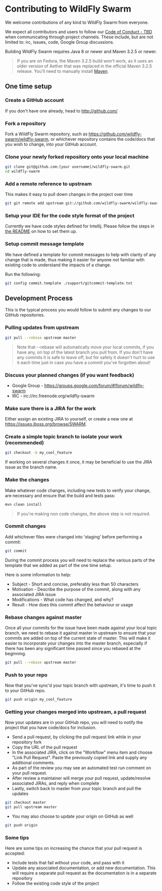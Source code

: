 # Contributing to WildFly Swarm

We welcome contributions of any kind to WildFly Swarm from everyone.

We expect all contributors and users to follow our [Code of Conduct - TBD]() when communicating through project channels.
These include, but are not limited to: irc, issues, code, Google Group discussions.

Building WildFly Swarm requires Java 8 or newer and Maven 3.2.5 or newer.

> If you are on Fedora, the Maven 3.2.5 build won't work, as it uses an older version of Aether that was replaced in the
> official Maven 3.2.5 release. You'll need to manually install [Maven](https://maven.apache.org/download.cgi).

## One time setup

### Create a GitHub account

If you don't have one already, head to http://github.com/

### Fork a repository

Fork a WildFly Swarm repository, such as https://github.com/wildfly-swarm/wildfly-swarm,
or whichever repository contains the code/docs that you wish to change, into your GitHub account.

### Clone your newly forked repository onto your local machine

```bash
git clone git@github.com:[your username]/wildfly-swarm.git
cd wildfly-swarm
```

### Add a remote reference to upstream

This makes it easy to pull down changes in the project over time

```bash
git git remote add upstream git://github.com/wildfly-swarm/wildfly-swarm.git
```

### Setup your IDE for the code style format of the project

Currently we have code styles defined for Intellij. Please follow the steps in [the README](ide-configs/idea/README.md) on how
to set them up.

### Setup commit message template

We have defined a template for commit messages to help with clarity of any change that is made, thus making it easier for
anyone not familiar with existing code to understand the impacts of a change.

Run the following:
```bash
git config commit.template ./support/gitcommit-template.txt
```

## Development Process

This is the typical process you would follow to submit any changes to our GitHub repositories.

### Pulling updates from upstream

```bash
git pull --rebase upstream master
```

> Note that --rebase will automatically move your local commits, if you have any, on top of the latest branch you pull from.
> If you don't have any commits it is safe to leave off, but for safety it doesn't hurt to use it each time just in case you
> have a commit you've forgotten about!

### Discuss your planned changes (if you want feedback)

 * Google Group - https://groups.google.com/forum/#!forum/wildfly-swarm
 * IRC - irc://irc.freenode.org/wildfly-swarm

### Make sure there is a JIRA for the work

Either assign an existing JIRA to yourself, or create a new one at https://issues.jboss.org/browse/SWARM.

### Create a simple topic branch to isolate your work (recommended)

```bash
git checkout -b my_cool_feature
```

If working on several changes it once, it may be beneficial to use the JIRA issue as the branch name.

### Make the changes

Make whatever code changes, including new tests to verify your change, are necessary and ensure that the build and tests pass:

```bash
mvn clean install
```

> If you're making non code changes, the above step is not required.

### Commit changes

Add whichever files were changed into 'staging' before performing a commit:

```bash
git commit
```

During the commit process you will need to replace the various parts of the template that we added as part of the one time setup.

Here is some information to help:
 * Subject - Short and concise, preferably less than 50 characters
 * Motivation - Describe the purpose of the commit, along with any associated JIRA issue
 * Modifications - What code has changed, and why?
 * Result - How does this commit affect the behaviour or usage

### Rebase changes against master

Once all your commits for the issue have been made against your local topic branch, we need to rebase it against master in
upstream to ensure that your commits are added on top of the current state of master.  This will make it easier to incorporate
your changes into the master branch, especially if there has been any significant time passed since you rebased at the beginning.

```bash
git pull --rebase upstream master
```

### Push to your repo

Now that you've sync'd your topic branch with upstream, it's time to push it to your GitHub repo.

```bash
git push origin my_cool_feature
```

### Getting your changes merged into upstream, a pull request

Now your updates are in your GitHub repo, you will need to notify the project that you have code/docs for inclusion.

 * Send a pull request, by clicking the pull request link while in your repository fork
 * Copy the URL of the pull request
 * In the associated JIRA, click on the "Workflow" menu item and choose "Link Pull Request".  Paste the previously copied link
  and supply any additional comments.
 * As part of the review you may see an automated test run comment on your pull request.
 * After review a maintainer will merge your pull request, update/resolve associated JIRAs, and reply when complete
 * Lastly, switch back to master from your topic branch and pull the updates

```bash
git checkout master
git pull upstream master
```

 * You may also choose to update your origin on GitHub as well

```bash
git push origin
```

### Some tips

Here are some tips on increasing the chance that your pull request is accepted:
 * Include tests that fail without your code, and pass with it
 * Update any associated documentation, or add new documentation. This will require a separate pull request as the documentation
 is in a separate repository
 * Follow the existing code style of the project
